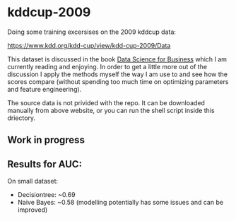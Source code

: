 # kddcup-2009

Doing some training excersises on the 2009 kddcup data:

https://www.kdd.org/kdd-cup/view/kdd-cup-2009/Data

This dataset is discussed in the book [Data Science for Business](https://www.oreilly.com/library/view/data-science-for/9781449374273/) which I am currently reading and enjoying. In order to get a little more out of the discussion I apply the methods myself the way I am use to and see how the scores compare (without spending too much time on optimizing parameters and feature engineering).

The source data is not privided with the repo. It can be downloaded manually from above website, or you can run the shell script inside this driectory.

## Work in progress


## Results for AUC:

On small dataset:

- Decisiontree: ~0.69
- Naive Bayes: ~0.58 (modelling potentially has some issues and can be improved)
